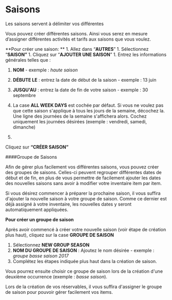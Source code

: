 # Saisons

Les saisons servent à délimiter vos différentes 

Vous pouvez créer différentes saisons. Ainsi vous serez en mesure d’assigner différentes activités et tarifs aux saisons que vous voulez. 

**Pour créer une saison: **
1. 
Allez dans “**AUTRES**” 
1. 
Sélectionnez “**SAISON”**
1. 
Cliquez sur “**AJOUTER UNE SAISON**”
1. 
Entrez les informations générales telles que :
  1. **NOM** - exemple : *haute saison* 
  2. **DÉBUTE LE** : entrez la date de début de la saison - exemple : 13 juin
  3. **JUSQU'AU** : entrez la date de fin de votre saison - exemple : 30 septembre

5. La case **ALL WEEK DAYS** est cochée par défaut. Si vous ne voulez pas que cette saison s'applique à tous les jours de la semaine, décochez la. Une ligne des journées de la semaine s'affichera alors. Cochez uniquement les journées désirées (exemple : vendredi, samedi, dimanche)
1. 
Cliquez sur **“CRÉER SAISON”**


####Groupe de Saisons

Afin de gérer plus facilement vos différentes saisons, vous pouvez créer des groupes de saisons. Celles-ci peuvent regrouper différentes dates de début et de fin, en plus de vous permettre de facilement ajouter les dates des nouvelles saisons sans avoir à modifier votre inventaire item par item. 

Si vous désirez commencer à préparer la prochaine saison, il vous suffira d'ajouter la nouvelle saison à votre groupe de saison. Comme ce dernier est déjà assigné à votre inventaire, les nouvelles dates y seront automatiquement appliquées.

**Pour créer un groupe de saison**

Après avoir commencé à créer votre nouvelle saison (voir étape de création plus haut), cliquez sur la case **GROUPE DE SAISON**
1. Sélectionnez **NEW GROUP SEASON**
2. **NOM DU GROUPE DE SAISON** : Ajoutez le nom désirée - exemple : *groupe basse saison 2017* 
  2. Complétez les étapes indiquée plus haut dans la création de saison. 

Vous pourrez ensuite choisir ce groupe de saison lors de la création d'une deuxième occurrence (exemple : *basse saison*). 

Lors de la création de vos réservables, il vous suffira d'assigner le groupe de saison pour pouvoir gérer facilement vos items.